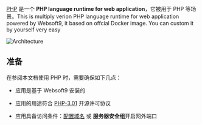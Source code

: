 [PHP](https://hub.docker.com/_/php) 是一个 **PHP language runtime for web application**，它被用于 PHP  等场景。This is multiply verion PHP language runtime for web application powered by Websoft9, it based on offcial Docker image. You can custom it by yourself very easy


![Architecture](https://libs.websoft9.com/Websoft9/DocsPicture/zh/php/php-gui-websoft9.jpg)


## 准备

在参阅本文档使用 PHP 时，需要确保如下几点：

- 应用是基于 Websoft9 安装的

- 应用的用途符合 [PHP-3.01](https://opensource.org/licenses/PHP-3.01) 开源许可协议

- 应用具备访问条件：[配置域名](./guide/appsetdomain) 或 **服务器安全组**开启网外端口